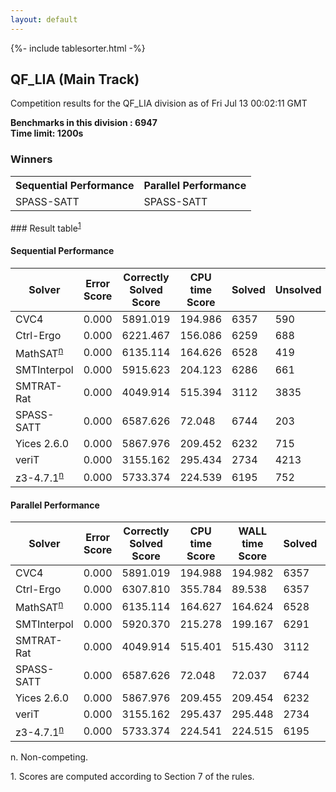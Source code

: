 ```yaml
---
layout: default
---
```

{%- include tablesorter.html -%}

##  QF_LIA (Main Track)

Competition results for the QF_LIA division as of Fri Jul 13 00:02:11 GMT

**Benchmarks in this division : 6947  
Time limit: 1200s** 

### Winners
<table>
<tr><th class="center">Sequential Performance</th><th class="center">Parallel Performance</th></tr>
<tr class="center"><td>SPASS-SATT</td><td>SPASS-SATT</td></tr></table>
### Result table<sup><a href="#fn1">1</a></sup>

#### Sequential Performance

<table id="sequential" class="result sorted">
<thead><tr class="center">
  <th>Solver</th>
  <th>Error Score</th>
  <th>Correctly Solved Score</th>
  <th>CPU time Score</th>
  <th>Solved</th>
  <th>Unsolved</th>
</tr></thead><tr>
  <td>CVC4</td>
  <td>0.000</td>
  <td>5891.019</td>
  <td>194.986</td>
<td>6357</td>
<td>590</td>
</tr><tr>
  <td>Ctrl-Ergo</td>
  <td>0.000</td>
  <td>6221.467</td>
  <td>156.086</td>
<td>6259</td>
<td>688</td>
</tr><tr>
  <td>MathSAT<SUP><a href="#fn">n</a></SUP></td>
  <td>0.000</td>
  <td>6135.114</td>
  <td>164.626</td>
<td>6528</td>
<td>419</td>
</tr><tr>
  <td>SMTInterpol</td>
  <td>0.000</td>
  <td>5915.623</td>
  <td>204.123</td>
<td>6286</td>
<td>661</td>
</tr><tr>
  <td>SMTRAT-Rat</td>
  <td>0.000</td>
  <td>4049.914</td>
  <td>515.394</td>
<td>3112</td>
<td>3835</td>
</tr><tr>
  <td>SPASS-SATT</td>
  <td>0.000</td>
  <td>6587.626</td>
  <td>72.048</td>
<td>6744</td>
<td>203</td>
</tr><tr>
  <td>Yices 2.6.0</td>
  <td>0.000</td>
  <td>5867.976</td>
  <td>209.452</td>
<td>6232</td>
<td>715</td>
</tr><tr>
  <td>veriT</td>
  <td>0.000</td>
  <td>3155.162</td>
  <td>295.434</td>
<td>2734</td>
<td>4213</td>
</tr><tr>
  <td>z3-4.7.1<SUP><a href="#fn">n</a></SUP></td>
  <td>0.000</td>
  <td>5733.374</td>
  <td>224.539</td>
<td>6195</td>
<td>752</td>
</tr></table>

#### Parallel Performance

<table id="parallel" class="result sorted">
<thead><tr class="center">
  <th>Solver</th>
  <th>Error Score</th>
  <th>Correctly Solved Score</th>
  <th>CPU time Score</th>
  <th>WALL time Score</th>
  <th>Solved</th>
  <th>Unsolved</th>
</tr></thead><tr>
  <td>CVC4</td>
<td>0.000</td><td>5891.019</td><td>194.988</td><td>194.982</td><td>6357</td><td>590</td></tr><tr>
  <td>Ctrl-Ergo</td>
<td>0.000</td><td>6307.810</td><td>355.784</td><td>89.538</td><td>6357</td><td>590</td></tr><tr>
  <td>MathSAT<SUP><a href="#fn">n</a></SUP></td>
<td>0.000</td><td>6135.114</td><td>164.627</td><td>164.624</td><td>6528</td><td>419</td></tr><tr>
  <td>SMTInterpol</td>
<td>0.000</td><td>5920.370</td><td>215.278</td><td>199.167</td><td>6291</td><td>656</td></tr><tr>
  <td>SMTRAT-Rat</td>
<td>0.000</td><td>4049.914</td><td>515.401</td><td>515.430</td><td>3112</td><td>3835</td></tr><tr>
  <td>SPASS-SATT</td>
<td>0.000</td><td>6587.626</td><td>72.048</td><td>72.037</td><td>6744</td><td>203</td></tr><tr>
  <td>Yices 2.6.0</td>
<td>0.000</td><td>5867.976</td><td>209.455</td><td>209.454</td><td>6232</td><td>715</td></tr><tr>
  <td>veriT</td>
<td>0.000</td><td>3155.162</td><td>295.437</td><td>295.448</td><td>2734</td><td>4213</td></tr><tr>
  <td>z3-4.7.1<SUP><a href="#fn">n</a></SUP></td>
<td>0.000</td><td>5733.374</td><td>224.541</td><td>224.515</td><td>6195</td><td>752</td></tr></table>
 <span id="fn"> n. Non-competing. </span>

 <span id="fn1"> 1. Scores are computed according to Section 7 of the rules. </span>



